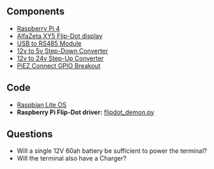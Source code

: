 ## Components

- [Raspberry Pi 4](https://www.raspberrypi.org/products/raspberry-pi-4-model-b/specifications/)
- [AlfaZeta XY5 Flip-Dot display](https://flipdots.com/en/products-services/flip-dot-boards-xy5/)
- [USB to RS485 Module](https://www.amazon.com/JBtek-Converter-Adapter-ch340T-Supported/dp/B00NKAJGZM/ref=sr_1_3?keywords=USB+to+RS485&qid=1562355433&s=gateway&sr=8-3)
- [12v to 5v Step-Down Converter](https://www.amazon.com/Converter-DROK-Regulator-Inverter-Transformer/dp/B01NALDSJ0/ref=sr_1_6?keywords=12+volt+to+5+volt+power+regulator&qid=1562112182&s=gateway&sr=8-6)
- [12v to 24v Step-Up Converter](https://www.amazon.com/Converter-Regulator-Reducer-Waterproof-SupplyTransformer/dp/B0756W6V4F/ref=sr_1_13?keywords=12v+to+24v+dc+step+up+converter&qid=1562356872&s=gateway&sr=8-13)
- [PiEZ Connect GPIO Breakout](https://www.adafruit.com/product/2711)

## Code

- [Raspbian Lite OS](https://www.raspberrypi.org/downloads/raspbian/)
- **Raspberry Pi Flip-Dot driver:** [flipdot_demon.py](https://github.com/vwyf/vwyf_door_sensor/blob/2a281e274d4d14e7d020158d55fd5dc94bfccd13/flipdot_demon.py)

## Questions

- Will a single 12V 60ah battery be sufficient to power the terminal?
- Will the terminal also have a Charger?

